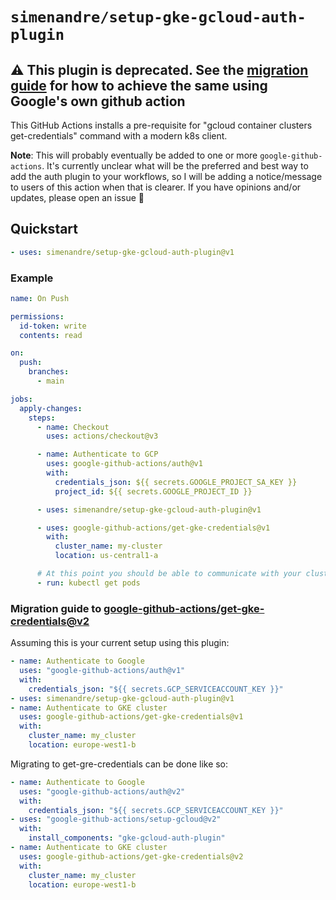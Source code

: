 # `simenandre/setup-gke-gcloud-auth-plugin`

## ⚠️ This plugin is deprecated. See the [migration guide](#migration-guide-to-google-github-actionsget-gke-credentialsv2) for how to achieve the same using Google's own github action

This GitHub Actions installs a pre-requisite for "gcloud container clusters get-credentials"
command with a modern k8s client.

**Note**: This will probably eventually be added to one or more `google-github-actions`. It's
currently unclear what will be the preferred and best way to add the auth plugin to your workflows,
so I will be adding a notice/message to users of this action when that is clearer. If you have
opinions and/or updates, please open an issue 🙌

## Quickstart

```yaml
- uses: simenandre/setup-gke-gcloud-auth-plugin@v1
```

### Example

```yaml
name: On Push

permissions:
  id-token: write
  contents: read

on:
  push:
    branches:
      - main

jobs:
  apply-changes:
    steps:
      - name: Checkout
        uses: actions/checkout@v3

      - name: Authenticate to GCP
        uses: google-github-actions/auth@v1
        with:
          credentials_json: ${{ secrets.GOOGLE_PROJECT_SA_KEY }}
          project_id: ${{ secrets.GOOGLE_PROJECT_ID }}

      - uses: simenandre/setup-gke-gcloud-auth-plugin@v1

      - uses: google-github-actions/get-gke-credentials@v1
        with:
          cluster_name: my-cluster
          location: us-central1-a

      # At this point you should be able to communicate with your cluster
      - run: kubectl get pods
```

### Migration guide to [google-github-actions/get-gke-credentials@v2](https://github.com/google-github-actions/get-gke-credentials)

Assuming this is your current setup using this plugin:

```yaml
- name: Authenticate to Google
  uses: "google-github-actions/auth@v1"
  with:
    credentials_json: "${{ secrets.GCP_SERVICEACCOUNT_KEY }}"
- uses: simenandre/setup-gke-gcloud-auth-plugin@v1
- name: Authenticate to GKE cluster
  uses: google-github-actions/get-gke-credentials@v1
  with:
    cluster_name: my_cluster
    location: europe-west1-b
```

Migrating to get-gre-credentials can be done like so:

```yaml
- name: Authenticate to Google
  uses: "google-github-actions/auth@v2"
  with:
    credentials_json: "${{ secrets.GCP_SERVICEACCOUNT_KEY }}"
- uses: "google-github-actions/setup-gcloud@v2"
  with:
    install_components: "gke-gcloud-auth-plugin"
- name: Authenticate to GKE cluster
  uses: google-github-actions/get-gke-credentials@v2
  with:
    cluster_name: my_cluster
    location: europe-west1-b
```
